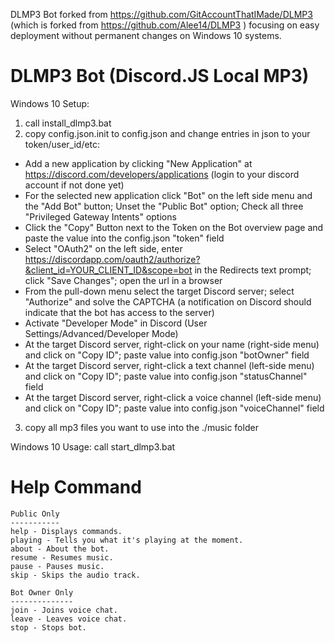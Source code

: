 DLMP3 Bot forked from https://github.com/GitAccountThatIMade/DLMP3 (which is forked from https://github.com/Alee14/DLMP3 ) focusing on easy deployment without permanent changes on Windows 10 systems.

# DLMP3 Bot (Discord.JS Local MP3) 

Windows 10 Setup:
1. call install_dlmp3.bat
2. copy config.json.init to config.json and change entries in json to your token/user_id/etc:
* Add a new application by clicking "New Application" at https://discord.com/developers/applications (login to your discord account if not done yet)
* For the selected new application click "Bot" on the left side menu and the "Add Bot" button; Unset the "Public Bot" option; Check all three "Privileged Gateway Intents" options
* Click the "Copy" Button next to the Token on the Bot overview page and paste the value into the config.json "token" field
* Select "OAuth2" on the left side, enter https://discordapp.com/oauth2/authorize?&client_id=YOUR_CLIENT_ID&scope=bot in the Redirects text prompt; click "Save Changes"; open the url in a browser
* From the pull-down menu select the target Discord server; select "Authorize" and solve the CAPTCHA (a notification on Discord should indicate that the bot has access to the server)
* Activate "Developer Mode" in Discord (User Settings/Advanced/Developer Mode)
* At the target Discord server, right-click on your name (right-side menu) and click on "Copy ID"; paste value into config.json "botOwner" field
* At the target Discord server, right-click a text channel (left-side menu) and click on "Copy ID"; paste value into config.json "statusChannel" field
* At the target Discord server, right-click a voice channel (left-side menu) and click on "Copy ID"; paste value into config.json "voiceChannel" field
3. copy all mp3 files you want to use into the ./music folder

Windows 10 Usage: 
call start_dlmp3.bat

# Help Command
```
Public Only
-----------
help - Displays commands.
playing - Tells you what it's playing at the moment.
about - About the bot.
resume - Resumes music.
pause - Pauses music.
skip - Skips the audio track.

Bot Owner Only
--------------
join - Joins voice chat.
leave - Leaves voice chat.
stop - Stops bot.
```
